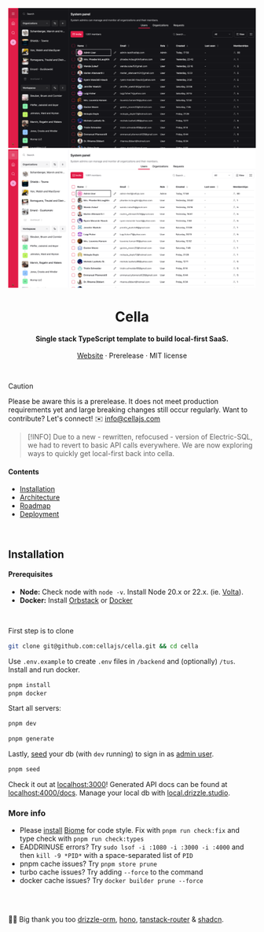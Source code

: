 <div align="center">

  <img src="./info/screenshot-dark.png#gh-dark-mode-only" />
  <img src="./info/screenshot.png#gh-light-mode-only" />

<br />

<!--
 *                            _ _
 *    ░▒▓█████▓▒░     ___ ___| | | __ _
 *    ░▒▓█   █▓▒░    / __/ _ \ | |/ _` |
 *    ░▒▓█   █▓▒░   | (_|  __/ | | (_| |
 *    ░▒▓█████▓▒░    \___\___|_|_|\__,_|                            
 *
 -->


<p>
	<h1><b>Cella</b></h1>
<p>
    <b>Single stack TypeScript template to build local-first SaaS.</b>
    <br />
    <br />
    <a href="https://cellajs.com">Website</a>
    ·
    Prerelease
    ·
    MIT license
  </p>
  <br />
</p>

</div>

> [!CAUTION]
> Please be aware this is a prerelease. It does not meet production requirements yet and large breaking changes still occur regularly. Want to contribute? Let's connect! ✉️ <info@cellajs.com>

> [!INFO]
> Due to a new - rewritten, refocused - version of Electric-SQL, we had to revert to basic API calls everywhere. We are now exploring ways to quickly get local-first back into cella.


#### Contents
- [Installation](#installation)
- [Architecture](/info/ARCHITECTURE.md)
- [Roadmap](/info/ROADMAP.md)
- [Deployment](/info/DEPLOYMENT.md)

<br>

## Installation

#### Prerequisites
- **Node:** Check node with `node -v`. Install Node 20.x or 22.x. (ie. [Volta](https://docs.volta.sh/guide/)).
- **Docker:** Install [Orbstack](https://orbstack.dev/) or [Docker](https://docs.docker.com/get-docker/)

<br>

First step is to clone

```bash
git clone git@github.com:cellajs/cella.git && cd cella
```

Use `.env.example` to create `.env` files in `/backend` and (optionally) `/tus`. Install and run docker.

```bash
pnpm install
pnpm docker
```

Start all servers:

```bash
pnpm dev
```

```bash
pnpm generate
```

Lastly, [seed](/backend/seed/README.md) your db (with `dev` running) to sign in as [admin user](/backend/seed/README.md).

```bash
pnpm seed
```

Check it out at [localhost:3000](http://localhost:3000)! Generated API docs can be found at [localhost:4000/docs](http://localhost:4000/docs). Manage your local db with [local.drizzle.studio](http:local.drizzle.studio).


### More info
- Please [install](https://marketplace.visualstudio.com/items?itemName=biomejs.biome) [Biome](https://biomejs.dev/) for code style. Fix with `pnpm run check:fix` and type check with `pnpm run check:types`
- EADDRINUSE errors? Try `sudo lsof -i :1080 -i :3000 -i :4000` and then `kill -9 *PID*` with a space-separated list of `PID`
- pnpm cache issues? Try `pnpm store prune`
- turbo cache issues? Try adding `--force` to the command
- docker cache issues? Try `docker builder prune --force`

<br />
<br />

💙💛 Big thank you too [drizzle-orm](https://github.com/drizzle-team/drizzle-orm), [hono](https://github.com/honojs/hono), [tanstack-router](https://github.com/tanstack/router) & [shadcn](https://github.com/shadcn-ui/ui).
